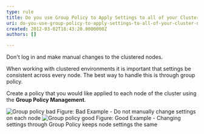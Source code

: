 ```yaml
---
type: rule
title: Do you use Group Policy to Apply Settings to all of your Cluster Nodes?
uri: do-you-use-group-policy-to-apply-settings-to-all-of-your-cluster-nodes
created: 2012-03-02T18:43:20.0000000Z
authors: []

---
```




<span class='intro'> <p>Don't log in and make manual changes to the clustered nodes.</p>
<p>When working with clustered environments it is important that settings be consistent across every node. The best way to handle this is through group policy.
</p> </span>

<p>Create a policy that you would like applied to each node of the cluster using the <strong>Group Policy Management</strong>.</p>
<img src="/ITAndNetworking/Rules-to-Better-Hyper-V-Clustering/PublishingImages/group-policy-bad.jpg" alt="Group policy bad" class="ms-rteCustom-ImageArea" />
<span class="ms-rteCustom-FigureBad">Figure&#58; Bad Example - Do not manually change settings on each node</span>

<img src="/ITAndNetworking/Rules-to-Better-Hyper-V-Clustering/PublishingImages/group-policy-good.jpg" alt="Group policy good" class="ms-rteCustom-ImageArea" />
<span class="ms-rteCustom-FigureGood">Figure&#58; Good Example - Changing settings through Group Policy keeps node settings the same</span>


